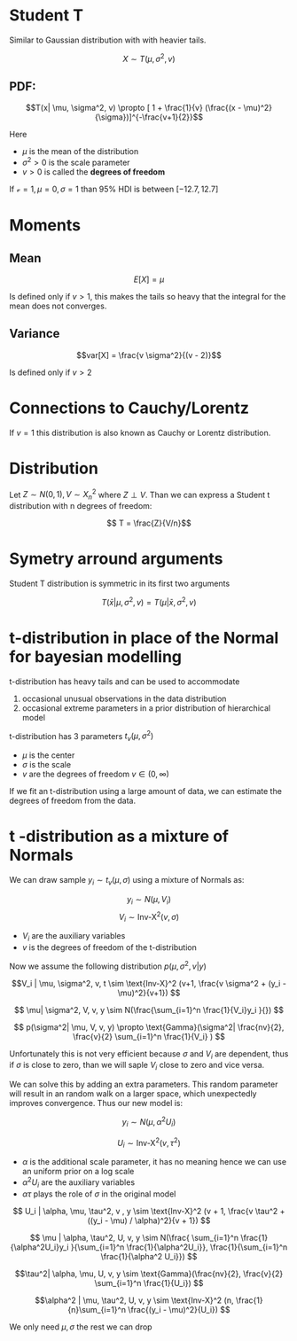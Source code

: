 # Student T
Similar to Gaussian distribution with with heavier tails. 

$$X \sim T(\mu, \sigma^2, v)$$ 

## PDF:

$$T(x| \mu, \sigma^2, v) \propto  [ 1 + \frac{1}{v} (\frac{(x - \mu)^2}{\sigma})]^{-\frac{v+1}{2}}$$

Here 
* $\mu$ is the mean of the distribution
* $\sigma^2 > 0$ is the scale parameter
* $v > 0$ is called the **degrees of freedom**

If $\mathcal{v} = 1, \mu=0, \sigma = 1$ than 95% HDI is between $[-12.7, 12.7]$


# Moments
## Mean
$$E[X] = \mu $$

Is defined only if $v > 1$, this makes the tails so heavy that the integral for the mean does not converges. 

## Variance
$$var[X] = \frac{v \sigma^2}{(v - 2)}$$

Is defined only if $v > 2$

# Connections to Cauchy/Lorentz
If $v =1$ this distribution is also known as Cauchy or Lorentz distribution.

# Distribution

Let $Z \sim N(0,1), V \sim X^2_n$ where $Z\perp V$. Than we can express a Student t distribution with n degrees of freedom:

$$ T = \frac{Z}{V/n}$$


# Symetry arround arguments

Student T distribution is symmetric in its first two arguments

$$
T(\bar{x}| \mu , \sigma^2, v) = T(\mu| \bar{x}, \sigma^2, v)
$$

# t-distribution in place of the Normal for bayesian modelling
t-distribution has heavy tails and can be used to accommodate
1. occasional unusual observations in the data distribution 
2. occasional extreme parameters in a prior distribution of hierarchical model

t-distribution has 3 parameters $t_v(\mu, \sigma^2)$
* $\mu$ is the center 
* $\sigma$ is the scale
* $v$ are the degrees of freedom $v \in (0, \infty)$

If we fit an t-distribution using a large amount of data, we can estimate the degrees of freedom from the data.


# t -distribution as a mixture of Normals
We can draw sample $y_i \sim t_v(\mu, \sigma)$ using a mixture of Normals as:

$$ y_i \sim N(\mu, V_i) $$
$$  V_i \sim \text{Inv-X}^2 (v, \sigma)$$

* $V_i$ are the auxiliary variables
* $v$ is the degrees of freedom of the t-distribution

Now we assume the following distribution $p(\mu, \sigma^2, v| y)$

$$V_i | \mu, \sigma^2, v, t \sim \text{Inv-X}^2 (v+1, \frac{v \sigma^2 + (y_i - \mu)^2}{v+1})  $$

$$ \mu| \sigma^2, V, v, y \sim N(\frac{\sum_{i=1}^n \frac{1}{V_i}y_i }{}) $$

$$ p(\sigma^2| \mu, V, v, y) \propto \text{Gamma}(\sigma^2| \frac{nv}{2}, \frac{v}{2} \sum_{i=1}^n \frac{1}{V_i} ) $$

Unfortunately this is not very efficient because $\sigma$ and $V_i$ are dependent, thus if $\sigma$ is close to zero, than we will saple $V_i$ close to zero and vice versa. 

We can solve this by adding an extra parameters. This random parameter will result in an random walk on a larger space, which unexpectedly improves convergence. Thus our new model is:

$$ y_i \sim N(\mu, \alpha^2U_i) $$

$$ U_i \sim \text{Inv-X}^2(v, \tau^2) $$

* $\alpha$ is the additional scale parameter, it has no meaning hence we can use an uniform prior on a log scale
* $\alpha^2U_i$ are the auxiliary variables
* $\alpha \tau$ plays the role of $\sigma$ in the original model



$$ U_i | \alpha, \mu, \tau^2, v , y \sim \text{Inv-X}^2 (v + 1, \frac{v \tau^2 +((y_i - \mu) / \alpha)^2}{v + 1}) $$

$$ \mu | \alpha, \tau^2, U, v, y \sim N(\frac{ \sum_{i=1}^n \frac{1}{\alpha^2U_i}y_i }{\sum_{i=1}^n \frac{1}{\alpha^2U_i}}, \frac{1}{\sum_{i=1}^n \frac{1}{\alpha^2 U_i}}) $$

$$\tau^2| \alpha, \mu, U, v, y \sim \text{Gamma}(\frac{nv}{2}, \frac{v}{2} \sum_{i=1}^n \frac{1}{U_i}) $$

$$\alpha^2 | \mu, \tau^2, U, v, y \sim \text{Inv-X}^2 (n, \frac{1}{n}\sum_{i=1}^n \frac{(y_i - \mu)^2}{U_i}) $$

We only need $\mu, \sigma$ the rest we can drop
